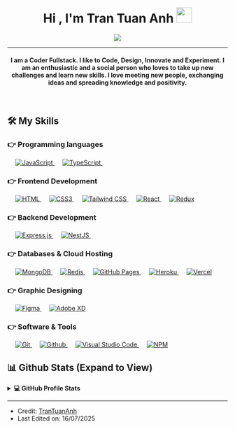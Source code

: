 <!-- ## Hi there 👋-->

<!--
**trantuananh-17/trantuananh-17** is a ✨ _special_ ✨ repository because its `README.md` (this file) appears on your GitHub profile.

Here are some ideas to get you started:

- 🔭 I’m currently working on ...
- 🌱 I’m currently learning ...
- 👯 I’m looking to collaborate on ...
- 🤔 I’m looking for help with ...
- 💬 Ask me about ...
- 📫 How to reach me: ...
- 😄 Pronouns: ...
- ⚡ Fun fact: ...
-->
<h1 align="center">Hi , I'm Tran Tuan Anh <img src="https://media.giphy.com/media/hvRJCLFzcasrR4ia7z/giphy.gif" width="35"></h1>
<p align="center">
  <a href="https://github.com/DenverCoder1/readme-typing-svg">
    <img src="https://readme-typing-svg.herokuapp.com?lines=Software%20Engineer;Devops%20Engineer;Always%20learning%20new%20things&center=true&width=500&height=50"></a>
</p>
<hr/>
<h4 align="center">I am a Coder Fullstack. I like to Code, Design, Innovate and Experiment. I am an enthusiastic and a social person who loves to take up new challenges and learn new skills. I love meeting new people, exchanging ideas and spreading knowledge and positivity.</h4>
<br>

<!--## 🔥 Streak Stats

<p align="center"><a href="https://git.io/streak-stats"><img src="https://github-readme-streak-stats.herokuapp.com?user=trantuananh-17&theme=algolia" alt="GitHub Streak" /></a></p>
-->
## 🛠️ My Skills

### 👉 Programming languages

<p align="left">
  &emsp;
  <a href="https://developer.mozilla.org/en-US/docs/Web/JavaScript" target="_blank">
    <img alt="JavaScript" src="https://img.shields.io/badge/JavaScript-%23F7DF1E.svg?logo=javascript&logoColor=black">
  </a>
  &emsp;
  <a href="https://www.typescriptlang.org/" target="_blank">
    <img alt="TypeScript" src="https://img.shields.io/badge/TypeScript-%232F74C0.svg?logo=typescript&logoColor=white">
  </a>
  &emsp;
</p>

### 👉 Frontend Development

<p align="left">
  &emsp;
  <a href="https://www.w3.org/html/" target="_blank">
    <img alt="HTML" src="https://img.shields.io/badge/HTML5%20-%23E34F26.svg?logo=html5&logoColor=white">
  </a>
  &emsp;
  <a href="https://developer.mozilla.org/en-US/docs/Web/CSS" target="_blank">
    <img alt="CSS3" src="https://img.shields.io/badge/CSS3-%231572B6.svg?logo=css3&logoColor=white">
  </a>
  &emsp;
  <a href="https://tailwindcss.com" target="_blank">
    <img alt="Tailwind CSS" src="https://img.shields.io/badge/TailwindCSS-%2338B2AC.svg?style=flat&logo=tailwindcss&logoColor=white"/>
  </a>
  &emsp;
  <a href="https://reactjs.org" target="_blank">
    <img alt="React" src="https://img.shields.io/badge/-ReactJS-blue?style=flat&logo=react&logoColor=white"/>
  </a>
  &emsp;
  <a href="https://redux.org" target="_blank">
    <img alt="Redux" src="https://img.shields.io/badge/-Redux-green?style=flat&logo=redux&logoColor=white"/>
  </a>
</p>

### 👉 Backend Development

<p align="left">
  &emsp;
  <a href="https://expressjs.com" target="_blank">
    <img alt="Express.js" src="https://img.shields.io/badge/Express.js-%23404d59.svg?style=flat&logo=express&logoColor=white"/>
  </a>
  &emsp;
  <a href="https://nestjs.com" target="_blank">
    <img alt="NestJS" src="https://img.shields.io/badge/NestJS-%23E0234E.svg?style=flat&logo=nestjs&logoColor=white"/>
  </a>
  &emsp;
</p>

### 👉 Databases & Cloud Hosting

<p align="left">
  &emsp;
   <a href="https://www.mongodb.com/" target="_blank">
    <img alt="MongoDB" src="https://img.shields.io/badge/-MongoDB-green?logo=Monggo&logoColor=white">
  </a>
  &emsp;
  <a href="https://redis.io/" target="_blank">
    <img alt="Redis" src="https://img.shields.io/badge/Redis-%23D82C1D.svg?style=flat&logo=redis&logoColor=white">
  </a>
  &emsp;
  <a href="https://www.github.com" target="_blank">
    <img alt="GitHub Pages" src="https://img.shields.io/badge/GitHub%20Pages-%23327FC7.svg?style=flat&llogo=github&logoColor=white">
  </a>
  &emsp;
  <a href="https://www.heroku.com/" target="_blank">
    <img alt="Heroku" src="https://img.shields.io/badge/Heroku%20-%23430098.svg?logo=heroku&logoColor=white">
  </a>
  &emsp;
  <a href="https://vercel.com/" target="_blank">
    <img alt="Vercel" src="https://img.shields.io/badge/Vercel-%23000000.svg?style=flat&logo=vercel&logoColor=white">
  </a>
</p>

### 👉 Graphic Designing

<p align="left">
  &emsp;
  <a href="https://www.figma.com/" target="_blank">
    <img alt="Figma" src="https://img.shields.io/badge/Figma-%2300f.svg?style=flat&logo=figma&logoColor=white"/>
  </a>
  &emsp;
  <a href="https://www.adobe.com/in/products/xd.html" target="_blank">
    <img alt="Adobe XD" src="https://img.shields.io/badge/Adobe%20XD-%23FF61F6.svg?style=flat&logo=adobexd&logoColor=white"/>
  </a>
</p>

### 👉 Software & Tools

<p align="left">
  &emsp;
  <a href="https://git-scm.com/" target="_blank">
    <img alt="Git" src="https://img.shields.io/badge/Git%20-%23F05033.svg?logo=git&logoColor=white">
  </a>
  &emsp;
  <a href="https://github.com/" target="_blank">
    <img alt="Github" src="https://img.shields.io/badge/Github-000000.svg?logo=Github&logoColor=white">
  </a>
  &emsp;
  <a href="https://code.visualstudio.com/" target="_blank">
    <img alt="Visual Studio Code" src="https://img.shields.io/badge/Visual%20Studio%20Code-0078d7.svg?logo=visual-studio-code&logoColor=white">
  </a>
  &emsp;
  <a href="https://www.npmjs.com/" target="_blank">
    <img alt="NPM" src="https://img.shields.io/badge/-NPM-red?logo=NPM&logoColor=white">
  </a>
</p>

## 📊 Github Stats (Expand to View)

<details>
  <summary><b>💻 GitHub Profile Stats</b></summary>
  <br/>
  <p align="center">
    <a href="https://github.com/trantuananh-17/github-readme-stats"><img alt="Candida's Github Stats" src="https://github-readme-stats.vercel.app/api?username=trantuananh-17&show_icons=true&count_private=true&theme=algolia" height="192px"/></a>
<br/>
  &nbsp;
	  <img src="https://github-readme-stats.vercel.app/api/top-langs?username=trantuananh-17&show_icons=true&locale=en&layout=compact&theme=algolia" alt="candida18" height="192px"/>
  <br/>
  <b>Note:</b> Top languages is only a metric of the languages my public code consists of and doesn't reflect experience or skill level.
  </p>
</details>



<hr/>

- Credit: [TranTuanAnh](https://github.com/trantuananh-17)
- Last Edited on: 16/07/2025
